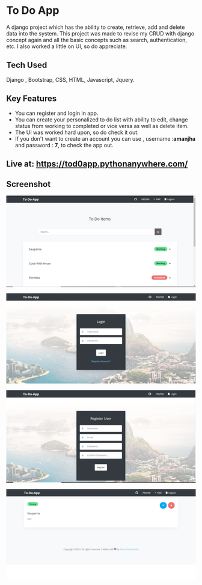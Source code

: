 # To Do App

A django project which has the ability to create, retrieve, add and delete data into the system. This project was made to revise my CRUD with django concept again and all the basic concepts such as search, authentication, etc. I also worked a little on UI, so do appreciate.

## Tech Used
Django , Bootstrap, CSS, HTML, Javascript, Jquery.

## Key Features
* You can register and login in app.
* You can create your personalized to do list with ability to edit, change status from working to completed or vice versa as well as delete item.
* The UI was worked hard upon, so do check it out.
* If you don't want to create an account you can use , username :**amanjha** and password : **7**, to check the app out.

## Live at: https://tod0app.pythonanywhere.com/


## Screenshot 

![Index-Page](https://github.com/amanjha8100/ToDoAppDjango/blob/main/ss/Home.PNG?raw=true)

![Detail](https://github.com/amanjha8100/ToDoAppDjango/blob/main/ss/Login.PNG?raw=true)

![Login](https://github.com/amanjha8100/ToDoAppDjango/blob/main/ss/Register.PNG?raw=true)

![Register](https://github.com/amanjha8100/ToDoAppDjango/blob/main/ss/detail.PNG?raw=true)



